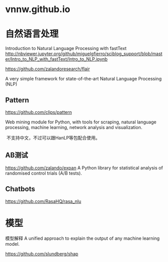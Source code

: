 # vnnw.github.io
# 自然语言处理
  Introduction to Natural Language Processing with fastText
  http://nbviewer.jupyter.org/github/miguelgfierro/sciblog_support/blob/master/Intro_to_NLP_with_fastText/Intro_to_NLP.ipynb
  
  https://github.com/zalandoresearch/flair
  
  A very simple framework for state-of-the-art Natural Language Processing (NLP)
  
## Pattern
  https://github.com/clips/pattern
  
  Web mining module for Python, with tools for scraping, natural language processing, machine learning, network analysis and visualization.
  
  不支持中文，不过可以跟HanLP等包配合使用。

## AB测试
  https://github.com/zalando/expan
  A Python library for statistical analysis of randomised control trials (A/B tests).

## Chatbots
  https://github.com/RasaHQ/rasa_nlu

# 模型

模型解释
A unified approach to explain the output of any machine learning model.

https://github.com/slundberg/shap
